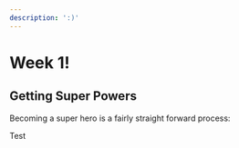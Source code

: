 ```yaml
---
description: ':)'
---
```


# Week 1!

## Getting Super Powers

Becoming a super hero is a fairly straight forward process:

Test



